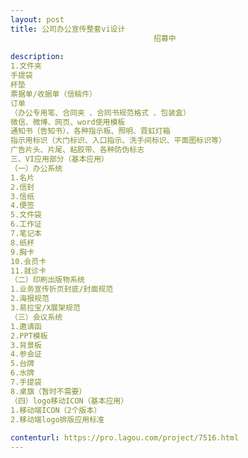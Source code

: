 ```yaml
---                
layout: post       
title: 公司办公宣传整套vi设计
                                招募中
           
description: 
1.文件夹
手提袋
杯垫
票据单/收据单（信稿件）
订单
（办公专用笔、合同夹 、合同书规范格式 、包装盒）
微信、微博、网页、word使用模板
通知书（告知书）、各种指示板、照明、霓虹灯箱
指示用标识（大门标识、入口指示、洗手间标识、平面图标识等）
广告片头、片尾、粘胶带、各种防伪标志
三、VI应用部分（基本应用）
（一）办公系统
1.名片
2.信封
3.信纸
4.便签
5.文件袋
6.工作证
7.笔记本
8.纸杯
9.胸卡
10.会员卡
11.就诊卡
（二）印刷出版物系统
1.业务宣传折页封底/封面规范
2.海报规范
3.易拉宝/X展架规范
（三）会议系统
1.邀请函
2.PPT模板
3.背景板
4.参会证
5.台牌
6.水牌
7.手提袋
8.桌旗（暂时不需要）
（四）logo移动ICON（基本应用）
1.移动端ICON（2个版本）
2.移动端logo排版应用标准
     
contenturl: https://pro.lagou.com/project/7516.html      
---                 
```

